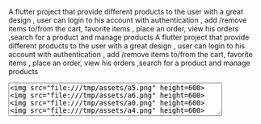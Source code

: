 A flutter project that provide different products to the user with a great design , user can login to his account with authentication , add /remove items to/from the cart, favorite items , place an order, view his orders ,search for a product  and manage products
A flutter project that provide different products to the user with a great design , user can login to his account with authentication , add /remove items to/from the cart, favorite items , place an order, view his orders ,search for a product  and manage products
<textarea rows="4" cols="50">
<img src ="lib/assets/images/shop1.jpg" height=600>
<img src ="lib/assets/images/shop2.jpg" height=600>
<img src ="lib/assets/images/shop3.jpg" height=600>
<img src ="lib/assets/images/shop4.jpg" height=600>
<img src ="lib/assets/images/shop5.jpg" height=600>
<img src ="lib/assets/images/shop6.jpg" height=600>
<img src ="lib/assets/images/shop7.jpg" height=600>
<img src ="lib/assets/images/shop8.jpg" height=600>

</textarea>

